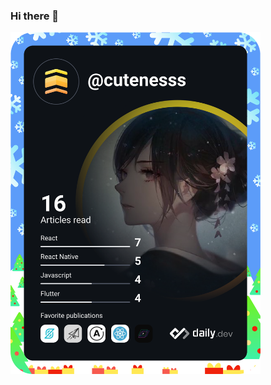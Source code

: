 ### Hi there 👋

<!--
**cutenesss/cutenesss** is a ✨ _special_ ✨ repository because its `README.md` (this file) appears on your GitHub profile.

Here are some ideas to get you started:

- 🔭 I’m currently working on ...
- 🌱 I’m currently learning ...
- 👯 I’m looking to collaborate on ...
- 🤔 I’m looking for help with ...
- 💬 Ask me about ...
- 📫 How to reach me: ...
- 😄 Pronouns: ...
- ⚡ Fun fact: ...
-->

<a href="https://app.daily.dev/cutenesss"><img src="https://github.com/cutenesss/cutenesss/blob/master/devcard.svg" width="400" alt="Nguyễn Trung Hiếu's Dev Card"/></a>
